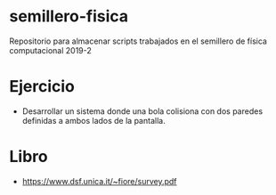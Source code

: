# semillero-fisica
Repositorio para almacenar scripts trabajados en el semillero de física computacional 2019-2

# Ejercicio
- Desarrollar un sistema donde una bola colisiona con dos paredes definidas a ambos lados de la pantalla.

# Libro 

- https://www.dsf.unica.it/~fiore/survey.pdf
